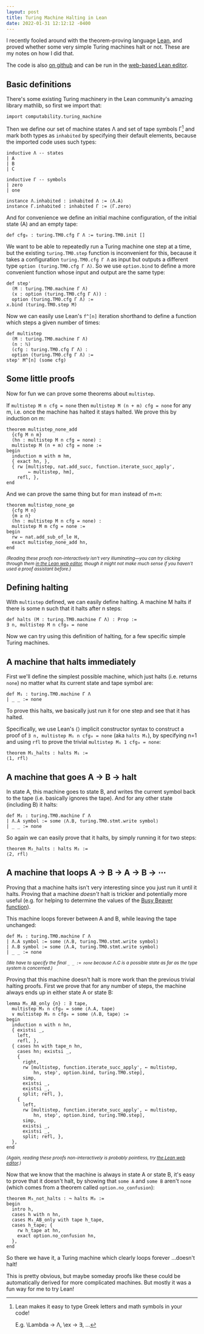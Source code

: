 ```yaml
---
layout: post
title: Turing Machine Halting in Lean
date: 2022-01-31 12:12:12 -0400
---
```


I recently fooled around with the theorem-proving language [Lean](https://leanprover-community.github.io/), and proved whether some very simple Turing machines halt or not. These are my notes on how I did that.

The code is also [on github](https://github.com/hrldcpr/lean-halting) and can be run in the [web-based Lean editor](https://leanprover-community.github.io/lean-web-editor/#url=https%3A%2F%2Fraw.githubusercontent.com%2Fhrldcpr%2Flean-halting%2Fmain%2Fsrc%2Fhalting.lean).


## Basic definitions

There's some existing Turing machinery in the Lean community's amazing library mathlib, so first we import that:
```lean
import computability.turing_machine
```

Then we define our set of machine states Λ and set of tape symbols Γ[^symbols] and mark both types as `inhabited` by specifying their default elements, because the imported code uses such types:

[^symbols]:
    Lean makes it easy to type Greek letters and math symbols in your code!

    E.g. \Lambda → Λ, \ex → ∃, …

```lean
inductive Λ -- states
| A
| B
| C

inductive Γ -- symbols
| zero
| one

instance Λ.inhabited : inhabited Λ := ⟨Λ.A⟩
instance Γ.inhabited : inhabited Γ := ⟨Γ.zero⟩
```

And for convenience we define an initial machine configuration, of the initial state (A) and an empty tape:
```lean
def cfg₀ : turing.TM0.cfg Γ Λ := turing.TM0.init []
```

We want to be able to repeatedly run a Turing machine one step at a time, but the existing `turing.TM0.step` function is inconvenient for this, because it takes a configuration `turing.TM0.cfg Γ Λ` as input but outputs a different type `option (turing.TM0.cfg Γ Λ)`. So we use `option.bind` to define a more convenient function whose input and output are the same type:
```lean
def step'
  (M : turing.TM0.machine Γ Λ)
  (x : option (turing.TM0.cfg Γ Λ)) :
  option (turing.TM0.cfg Γ Λ) :=
x.bind (turing.TM0.step M)
```

Now we can easily use Lean's `f^[n]` iteration shorthand to define a function which steps a given number of times:
```lean
def multistep
  (M : turing.TM0.machine Γ Λ)
  (n : ℕ)
  (cfg : turing.TM0.cfg Γ Λ) :
  option (turing.TM0.cfg Γ Λ) :=
step' M^[n] (some cfg)
```


## Some little proofs

Now for fun we can prove some theorems about `multistep`.

If `multistep M n cfg = none` then `multistep M (n + m) cfg = none` for any m, i.e. once the machine has halted it stays halted. We prove this by induction on m:
```lean
theorem multistep_none_add
  {cfg M n m}
  (hn : multistep M n cfg = none) :
  multistep M (n + m) cfg = none :=
begin
  induction m with m hm,
  { exact hn, },
  { rw [multistep, nat.add_succ, function.iterate_succ_apply',
        ← multistep, hm],
    refl, },
end
```

And we can prove the same thing but for m≥n instead of m+n:
```lean
theorem multistep_none_ge
  {cfg M n}
  {m ≥ n}
  (hn : multistep M n cfg = none) :
  multistep M m cfg = none :=
begin
  rw ← nat.add_sub_of_le H,
  exact multistep_none_add hn,
end
```
<small>*(Reading these proofs non-interactively isn't very illuminating—you can try clicking through them [in the Lean web editor](https://leanprover-community.github.io/lean-web-editor/#url=https%3A%2F%2Fraw.githubusercontent.com%2Fhrldcpr%2Flean-halting%2Fmain%2Fsrc%2Fhalting.lean), though it might not make much sense if you haven't used a proof assistant before.)*</small>



## Defining halting

With `multistep` defined, we can easily define halting. A machine M halts if there is some n such that it halts after n steps:
```lean
def halts (M : turing.TM0.machine Γ Λ) : Prop :=
∃ n, multistep M n cfg₀ = none
```

Now we can try using this definition of halting, for a few specific simple Turing machines.


## A machine that halts immediately

First we'll define the simplest possible machine, which just halts (i.e. returns `none`) no matter what its current state and tape symbol are:
```lean
def M₁ : turing.TM0.machine Γ Λ
| _ _ := none
```

To prove this halts, we basically just run it for one step and see that it has halted.

Specifically, we use Lean's ⟨⟩ implicit constructor syntax to construct a proof of `∃ n, multistep M₁ n cfg₀ = none` (aka `halts M₁`), by specifying n=1 and using `rfl` to prove the trivial `multistep M₁ 1 cfg₀ = none`:
```lean
theorem M₁_halts : halts M₁ :=
⟨1, rfl⟩
```


## A machine that goes A → B → halt

In state A, this machine goes to state B, and writes the current symbol back to the tape (i.e. basically ignores the tape). And for any other state (including B) it halts:
```lean
def M₂ : turing.TM0.machine Γ Λ
| Λ.A symbol := some ⟨Λ.B, turing.TM0.stmt.write symbol⟩
| _ _ := none
```

So again we can easily prove that it halts, by simply running it for two steps:
```lean
theorem M₂_halts : halts M₂ :=
⟨2, rfl⟩
```


## A machine that loops A → B → A → B → ⋯

Proving that a machine halts isn't very interesting since you just run it until it halts. Proving that a machine *doesn't* halt is trickier and potentially more useful (e.g. for helping to determine the values of the [Busy Beaver function](https://en.wikipedia.org/wiki/Busy_beaver)).

This machine loops forever between A and B, while leaving the tape unchanged:
```lean
def M₃ : turing.TM0.machine Γ Λ
| Λ.A symbol := some ⟨Λ.B, turing.TM0.stmt.write symbol⟩
| Λ.B symbol := some ⟨Λ.A, turing.TM0.stmt.write symbol⟩
| _ _ := none
```
<small>*(We have to specify the final `_ _ := none` because Λ.C is a possible state as far as the type system is concerned.)*</small>

Proving that this machine doesn't halt is more work than the previous trivial halting proofs. First we prove that for any number of steps, the machine always ends up in either state A or state B:
```lean
lemma M₃_AB_only {n} : ∃ tape,
  multistep M₃ n cfg₀ = some ⟨Λ.A, tape⟩
  ∨ multistep M₃ n cfg₀ = some ⟨Λ.B, tape⟩ :=
begin
  induction n with n hn,
  { existsi _,
    left,
    refl, },
  { cases hn with tape_n hn,
    cases hn; existsi _,
    {
      right,
      rw [multistep, function.iterate_succ_apply', ← multistep,
          hn, step', option.bind, turing.TM0.step],
      simp,
      existsi _,
      existsi _,
      split; refl, },
    {
      left,
      rw [multistep, function.iterate_succ_apply', ← multistep,
          hn, step', option.bind, turing.TM0.step],
      simp,
      existsi _,
      existsi _,
      split; refl, },
  },
end
```
<small>*(Again, reading these proofs non-interactively is probably pointless, try [the Lean web editor](https://leanprover-community.github.io/lean-web-editor/#url=https%3A%2F%2Fraw.githubusercontent.com%2Fhrldcpr%2Flean-halting%2Fmain%2Fsrc%2Fhalting.lean).)*</small>

Now that we know that the machine is always in state A or state B, it's easy to prove that it doesn't halt, by showing that `some A` and `some B` aren't `none` (which comes from a theorem called `option.no_confusion`):
```lean
theorem M₃_not_halts : ¬ halts M₃ :=
begin
  intro h,
  cases h with n hn,
  cases M₃_AB_only with tape h_tape,
  cases h_tape; {
    rw h_tape at hn,
    exact option.no_confusion hn,
  },
end
```

So there we have it, a Turing machine which clearly loops forever …doesn't halt!

This is pretty obvious, but maybe someday proofs like these could be automatically derived for more complicated machines. But mostly it was a fun way for me to try Lean!
